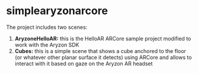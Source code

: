 # simplearyzonarcore

The project includes two scenes:
1. **AryzoneHelloAR:** this is the HelloAR ARCore sample project modified to work with the Aryzon SDK
2. **Cubes:** this is a simple scene that shows a cube anchored to the floor (or whatever other planar surface it detects) using ARCore and allows to interact with it based on gaze on the Aryzon AR headset
